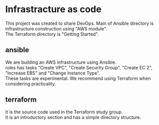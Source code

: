 # Infrastracture as code
This project was created to share DevOps.
Main of Ansible directory is infrastructure construction using "AWS module".<br>
The Terraform directory is "Getting Started".

## ansible
We are building an AWS infrastructure using Ansible.<br>
roles has tasks "Create VPC", "Create Security Group", "Create EC 2", "Increase EBS" and "Change Instance Type".<br>
These tasks are experimental.
We recommend using Terraform when considering practicality.

## terraform
It is the source code used in the Terraform study group.<br>
It is an introductory section and has a simple directory structure.
